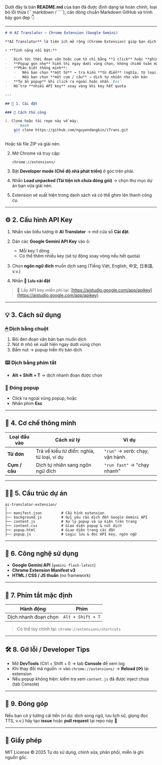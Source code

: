 Dưới đây là bản **README.md** của bạn đã được định dạng lại hoàn chỉnh, loại bỏ lỗi thừa (```markdown / ````), căn dòng chuẩn Markdown GitHub và trình bày gọn đẹp 👇

---

````markdown
# 🌐 AI Translator – Chrome Extension (Google Gemini)

**AI Translator** là tiện ích mở rộng (Chrome Extension) giúp bạn dịch nhanh đoạn văn bản được chọn ngay trên trang web bằng **Google Gemini API**.

⚡ **Tính năng nổi bật:**

-   Dịch tức thời đoạn văn hoặc cụm từ chỉ bằng **1 click** hoặc **phím tắt Alt+Shift+T**
-   **Popup gọn nhẹ** hiển thị ngay dưới vùng chọn, không chiếm toàn màn hình
-   **Phân biệt thông minh**:
    -   Nếu bạn chọn **một từ** → tra kiểu **từ điển** (nghĩa, từ loại, ví dụ)
    -   Nếu bạn chọn **một cụm / câu** → dịch tự nhiên như văn bản
-   **Tự ẩn popup** khi click ra ngoài hoặc nhấn `Esc`
-   Hỗ trợ **nhiều API key** xoay vòng khi key hết quota

---

## 🧩 1. Cài đặt

### 🔹 Cách thủ công

1. Clone hoặc tải repo này về máy:
    ```bash
    git clone https://github.com/nguyendangkin/iTrans.git
    ```
````

Hoặc tải file ZIP và giải nén.

2. Mở Chrome và truy cập:

    ```
    chrome://extensions/
    ```

3. Bật **Developer mode (Chế độ nhà phát triển)** ở góc trên phải.

4. Nhấn **Load unpacked (Tải tiện ích chưa đóng gói)** → chọn thư mục dự án bạn vừa giải nén.

5. Extension sẽ xuất hiện trong danh sách và có thể ghim lên thanh công cụ.

---

## ⚙️ 2. Cấu hình API Key

1. Nhấn vào biểu tượng 🌐 **AI Translator** → mở cửa sổ **Cài đặt**.
2. Dán các **Google Gemini API Key** vào ô:

    - Mỗi key 1 dòng
    - Có thể thêm nhiều key (sẽ tự động xoay vòng nếu hết quota)

3. Chọn **ngôn ngữ đích** muốn dịch sang (Tiếng Việt, English, 中文, 日本語, v.v.)
4. Nhấn **💾 Lưu cài đặt**

> 🔑 Lấy API key miễn phí tại:
> [https://aistudio.google.com/app/apikey](https://aistudio.google.com/app/apikey)

---

## 💡 3. Cách sử dụng

### 🖱 Dịch bằng chuột

1. Bôi đen đoạn văn bản bạn muốn dịch
2. Nút 🌐 nhỏ sẽ xuất hiện ngay dưới vùng chọn
3. Bấm nút → popup hiển thị bản dịch

### ⌨️ Dịch bằng phím tắt

-   **Alt + Shift + T** → dịch nhanh đoạn được chọn

### 🧭 Đóng popup

-   Click ra ngoài vùng popup, hoặc
-   Nhấn phím **Esc**

---

## 🧠 4. Cơ chế thông minh

| Loại đầu vào  | Cách xử lý                                   | Ví dụ                            |
| ------------- | -------------------------------------------- | -------------------------------- |
| **Từ đơn**    | Trả về kiểu _từ điển_: nghĩa, từ loại, ví dụ | `"run"` → _verb_: chạy, vận hành |
| **Cụm / câu** | Dịch tự nhiên sang ngôn ngữ đích             | `"run fast"` → "chạy nhanh"      |

---

## 🧑‍💻 5. Cấu trúc dự án

```
ai-translator-extension/
│
├── manifest.json         # Cấu hình extension
├── background.js         # Gửi yêu cầu dịch đến Google Gemini API
├── content.js            # Xử lý popup và sự kiện trên trang
├── content.css           # Giao diện popup & nút dịch
├── popup.html            # Giao diện trang cài đặt
├── popup.js              # Logic lưu & đọc API key, ngôn ngữ

```

---

## 🧰 6. Công nghệ sử dụng

-   **Google Gemini API** (`gemini-flash-latest`)
-   **Chrome Extension Manifest v3**
-   **HTML / CSS / JS thuần** (no framework)

---

## 🚀 7. Phím tắt mặc định

| Hành động            | Phím              |
| -------------------- | ----------------- |
| Dịch nhanh đoạn chọn | `Alt + Shift + T` |

> Có thể tùy chỉnh tại:
> `chrome://extensions/shortcuts`

---

## 🛠 8. Gỡ lỗi / Developer Tips

-   Mở **DevTools** (Ctrl + Shift + I) → tab **Console** để xem log
-   Khi thay đổi mã nguồn → vào `chrome://extensions/` → **Reload (⟳)** lại extension
-   Nếu popup không hiện: kiểm tra xem `content.js` đã được inject chưa (tab Console)

---

## 🤝 9. Đóng góp

Nếu bạn có ý tưởng cải tiến (ví dụ: dịch song ngữ, lưu lịch sử, giọng đọc TTS, v.v.)
hãy tạo **issue** hoặc **pull request** tại repo này 💬

---

## 🧾 Giấy phép

MIT License © 2025
Tự do sử dụng, chỉnh sửa, phân phối, miễn là ghi nguồn gốc.
